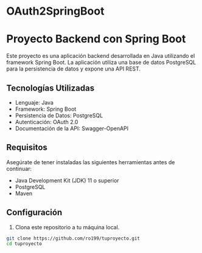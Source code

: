 # OAuth2SpringBoot
# Proyecto Backend con Spring Boot

Este proyecto es una aplicación backend desarrollada en Java utilizando el framework Spring Boot. La aplicación utiliza una base de datos PostgreSQL para la persistencia de datos y expone una API REST.

## Tecnologías Utilizadas

- Lenguaje: Java
- Framework: Spring Boot
- Persistencia de Datos: PostgreSQL
- Autenticación: OAuth 2.0
- Documentación de la API: Swagger-OpenAPI

## Requisitos

Asegúrate de tener instaladas las siguientes herramientas antes de continuar:

- Java Development Kit (JDK) 11 o superior
- PostgreSQL
- Maven

## Configuración

1. Clona este repositorio a tu máquina local.

```bash
git clone https://github.com/ro199/tuproyecto.git
cd tuproyecto

